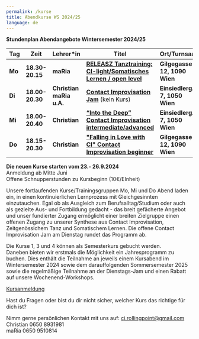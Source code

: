 ```yaml
---
permalink: /kurse
title: Abendkurse WS 2024/25
language: de
---
```



**Stundenplan Abendangebote Wintersemester 2024/25**

| Tag    | Zeit            | Lehrer*in                | Titel                                                                     | Ort/Turnsaal                  |
| ------ | --------------- | ------------------------ | ------------------------------------------------------------------------- | ----------------------------- |
| **Mo** | **18.30-20.15** | **maRia**                | **[RELEASZ Tanztraining: CI-light/Somatisches Lernen / open level](#mo)** | **Gilgegasse 12, 1090 Wien**  |
| **Di** | **18.00-20.30** | **Christian maRia u.A.** | **[Contact Improvisation Jam](#di)** (kein Kurs)                          | **Einsiedlerg. 7, 1050 Wien** |
| **Mi** | **18.00-20.40** | **Christian**            | **[“Into the Deep” Contact Improvisation intermediate/advanced](#mi)**    | **Einsiedlerg. 7, 1050 Wien** |
| **Do** | **18.15-20.30** | **Christian**            | **["Falling in Love with CI" Contact Improvisation beginner](#do)**       | **Gilgegasse 12, 1090 Wien**  |

**Die neuen Kurse starten vom 23.- 26.9.2024**\
Anmeldung ab Mitte Juni\
Offene Schnupperstunden zu Kursbeginn (10€/EInheit)

Unsere fortlaufenden Kurse/Trainingsgruppen Mo, Mi und Do Abend laden ein, in einen kontinuierlichen Lernprozess mit Gleichgesinnten einzutauchen. Egal ob als Ausgleich zum Berufsalltag/Studium oder auch als gezielte Aus- und Fortbildung gedacht - das breit gefächerte Angebot und unser fundierter Zugang ermöglicht einer breiten Zielgruppe einen offenen Zugang zu unserer Synthese aus Contact Improvisation, Zeitgenössichem Tanz und Somatischem Lernen. Die offene Contact Improvisation Jam am Dienstag rundet das Programm ab. 

Die Kurse 1, 3 und 4 können als Semesterkurs gebucht werden.\
Daneben bieten wir erstmals die Möglichkeit ein Jahresprogramm zu buchen. Dies enthält die Teilnahme an jeweils einem Kursabend im Wintersemester 2024 sowie dem darauffolgenden Sommersemester 2025 sowie die regelmäßige Teilnahme an der Dienstags-Jam und einen Rabatt auf unsere Wochenend-Workshops.

[Kursanmeldung](https://rollingpoint.at/Kursanmeldung)

Hast du Fragen oder bist du dir nicht sicher, welcher Kurs das richtige für dich ist?

Nimm gerne persönlichen Kontakt mit uns auf: ci.rollingpoint@gmail.com\
Christian 0650 8931981\
maRia 0650 9510814